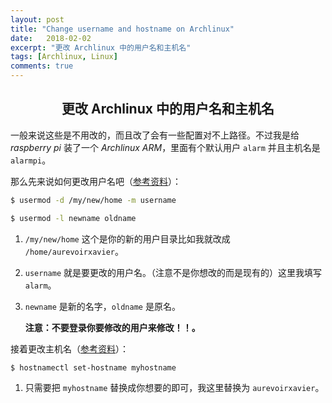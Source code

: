 ```yaml
---
layout: post
title: "Change username and hostname on Archlinux"
date:   2018-02-02
excerpt: "更改 Archlinux 中的用户名和主机名"
tags: [Archlinux, Linux]
comments: true
---
```


<center><h2>更改 Archlinux 中的用户名和主机名</h2></center>

<!--more-->

一般来说这些是不用改的，而且改了会有一些配置对不上路径。不过我是给 *raspberry pi* 装了一个 *Archlinux ARM*，里面有个默认用户 `alarm` 并且主机名是 `alarmpi`。

那么先来说如何更改用户名吧（[参考资料](https://wiki.archlinux.org/index.php/Users_and_groups#Change_a_user.27s_login_name_or_home_directory)）：

```sh
$ usermod -d /my/new/home -m username

$ usermod -l newname oldname
```

1.  `/my/new/home` 这个是你的新的用户目录比如我就改成 `/home/aurevoirxavier`。

2.  `username` 就是要更改的用户名。（注意不是你想改的而是现有的）这里我填写 `alarm`。

3.  `newname` 是新的名字，`oldname` 是原名。

    **注意：不要登录你要修改的用户来修改！！。**

接着更改主机名（[参考资料](https://wiki.archlinux.org/index.php/Network_configuration#Set_the_hostname)）：

```sh
$ hostnamectl set-hostname myhostname
```

1.  只需要把 `myhostname` 替换成你想要的即可，我这里替换为 `aurevoirxavier`。
